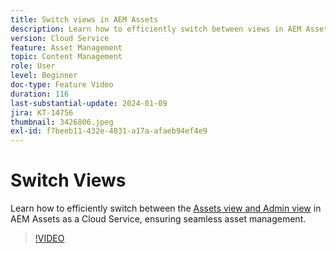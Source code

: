 ```yaml
---
title: Switch views in AEM Assets
description: Learn how to efficiently switch between views in AEM Assets as a Cloud Service, ensuring seamless asset management.
version: Cloud Service
feature: Asset Management
topic: Content Management
role: User
level: Beginner
doc-type: Feature Video
duration: 116
last-substantial-update: 2024-01-09
jira: KT-14756
thumbnail: 3426806.jpeg
exl-id: f7beeb11-432e-4831-a17a-afaeb94ef4e9
---
```

# Switch Views

Learn how to efficiently switch between the [Assets view and Admin view](https://experienceleague.adobe.com/docs/experience-manager-cloud-service/content/assets/overview.html#persona-based-experiences) in AEM Assets as a Cloud Service, ensuring seamless asset management.

>[!VIDEO](https://video.tv.adobe.com/v/3426806/?learn=on)
